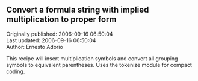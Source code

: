 ## Convert a formula string with implied multiplication to proper form  
Originally published: 2006-09-16 06:50:04  
Last updated: 2006-09-16 06:50:04  
Author: Ernesto Adorio  
  
This recipe will insert multiplication symbols and convert all grouping symbols to equivalent parentheses. Uses the tokenize module for compact coding.